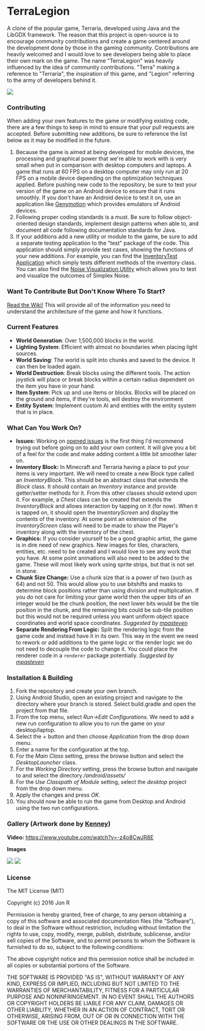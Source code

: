 # TerraLegion 

A clone of the popular game, Terraria, developed using Java and the LibGDX framework. The reason that this project is open-source is to encourage community contributions and create a game centered around the development done by those in the gaming community. Contributions are heavily welcomed and I would love to see developers being able to place their own mark on the game. The name "TerraLegion" was heavily influenced by the idea of community contributions. "Terra" making a reference to "Terraria", the inspiration of this game, and "Legion" referring to the army of developers behind it.

![](http://image.prntscr.com/image/7493f6f08d274468ba90a5f925d32243.png)

### Contributing
When adding your own features to the game or modifying existing code, there are a few things to keep in mind to ensure that your pull requests are accepted. Before submitting new additions, be sure to reference the list below as it may be modified in the future.

1. Because the game is aimed at being developed for mobile devices, the processing and graphical power that we're able to work with is very small when put in comparison with desktop computers and laptops. A game that runs at 60 FPS on a desktop computer may only run at 20 FPS on a mobile device depending on the optimization techniques applied. Before pushing new code to the repository, be sure to test your version of the game on an Android device to ensure that it runs smoothly. If you don't have an Android device to test it on, use an application like [Genymotion](https://www.genymotion.com/) which provides emulators of Android devices. 
2. Following proper coding standards is a must. Be sure to follow object-oriented design standards, implement design patterns when able to, and document all code following documentation standards for Java.  
3. If your additions add a new utility or module to the game, be sure to add a separate testing application to the "test" package of the code. This application should simply provide test cases, showing the functions of your new additions. For example, you can find the [InventoryTest Application](https://github.com/baseball435/Terraria-Clone/blob/master/core/src/com/jmrapp/terralegion/test/InventoryTest.java) which simply tests different methods of the inventory class. You can also find the [Noise Visualization Utility](https://github.com/baseball435/Terraria-Clone/blob/master/core/src/com/jmrapp/terralegion/test/NoiseVisualizationScreen.java) which allows you to test and visualize the outcomes of Simplex Noise.  

### Want To Contribute But Don't Know Where To Start?
[Read the Wiki!](https://github.com/jmrapp1/TerraLegion/wiki) This will provide all of the information you need to understand the architecture of the game and how it functions.

### Current Features
- **World Generation**: Over 1,500,000 blocks in the world.
- **Lighting System**: Efficient with almost no boundaries when placing light sources.
- **World Saving**: The world is split into chunks and saved to the device. It can then be loaded again.
- **World Destruction**: Break blocks using the different tools. The action joystick will place or break blocks within a certain radius dependent on the item you have in your hand.
- **Item System**: Pick up and use items or blocks. Blocks will be placed on the ground and items, if they're tools, will destroy the environment
- **Entity System**: Implement custom AI and entities with the entity system that is in place.

### What Can You Work On?

- **Issues:** Working on [opened issues](https://github.com/jmrapp1/TerraLegion/issues) is the first thing I'd recommend trying out before going on to add your own content. It will give you a bit of a feel for the code and make adding content a little bit smoother later on.
- **Inventory Block:** In Minecraft and Terraria having a place to put your items is very important. We will need to create a new Block type called an *InventoryBlock*. This should be an abstract class that extends the *Block* class. It should contain an *Inventory* instance and provide getter/setter methods for it. From this other classes should extend upon it. For example, a *Chest* class can be created that extends the *InventoryBlock* and allows interaction by tapping on it (for now). When it is tapped on, it should open the *InventoryScreen* and display the contents of the inventory. At some point an extension of the *InventoryScreen* class will need to be made to show the Player's inventory along with the inventory of the chest.
- **Graphics:** If you consider yourself to be a good graphic artist, the game is in dire need of new graphics. New images for tiles, characters, entities, etc. need to be created and I would love to see any work that you have. At some point animations will also need to be added to the game. These will most likely work using sprite strips, but that is not set in stone. 
- **Chunk Size Change:** Use a chunk size that is a power of two (such as 64) and not 50. This would allow you to use bitshifts and masks to determine block positions rather than using division and multiplication. If you do not care for limiting your game world then the upper bits of an integer would be the chunk position, the next lower bits would be the tile position in the chunk, and the remaining bits could be sub-tile position but this would not be required unless you want uniform object space coordinates and world space coordinates. *Suggested by [mpasteven](https://www.reddit.com/user/mpasteven)*
- **Separate Rendering From Logic:** Split the rendering logic from the game code and instead have it in its own. This way in the event we need to rework or add additions to the game logic or the render logic we do not need to decouple the code to change it. You could place the renderer code in a `renderer` package potentially. *Suggested by [mpasteven](https://www.reddit.com/user/mpasteven)*

### Installation & Building
1. Fork the repository and create your own branch.
2. Using Android Studio, open an existing project and navigate to the directory where your branch is stored. Select build.gradle and open the project from that file.
3. From the top menu, select *Run->Edit Configurations*. We need to add a new run configuration to allow you to run the game on your desktop/laptop.
4. Select the *+* button and then choose *Application* from the drop down menu.
5. Enter a name for the configuration at the top. 
6. For the *Main Class* setting, press the browse button and select the *DesktopLauncher* class.
7. For the *Working Directory* setting, press the browse button and navigate to and select the directory *<your branch>/android/assets/*
8. For the *Use Classpath of Module* setting, select the *desktop* project from the drop down menu.
9. Apply the changes and press *OK*. 
10. You should now be able to run the game from Desktop and Android using the two run configurations.

### Gallery (Artwork done by [Kenney](http://kenney.nl/))
**Video:**
https://www.youtube.com/watch?v=-z4o8CwJR8E

**Images**

![](http://image.prntscr.com/image/7493f6f08d274468ba90a5f925d32243.png)
![](https://cloud.githubusercontent.com/assets/7306503/17390271/5988fdaa-59c0-11e6-9000-9f74783870ce.png)

### License
The MIT License (MIT)

Copyright (c) 2016 Jon R

Permission is hereby granted, free of charge, to any person obtaining a copy
of this software and associated documentation files (the "Software"), to deal
in the Software without restriction, including without limitation the rights
to use, copy, modify, merge, publish, distribute, sublicense, and/or sell
copies of the Software, and to permit persons to whom the Software is
furnished to do so, subject to the following conditions:

The above copyright notice and this permission notice shall be included in all
copies or substantial portions of the Software.

THE SOFTWARE IS PROVIDED "AS IS", WITHOUT WARRANTY OF ANY KIND, EXPRESS OR
IMPLIED, INCLUDING BUT NOT LIMITED TO THE WARRANTIES OF MERCHANTABILITY,
FITNESS FOR A PARTICULAR PURPOSE AND NONINFRINGEMENT. IN NO EVENT SHALL THE
AUTHORS OR COPYRIGHT HOLDERS BE LIABLE FOR ANY CLAIM, DAMAGES OR OTHER
LIABILITY, WHETHER IN AN ACTION OF CONTRACT, TORT OR OTHERWISE, ARISING FROM,
OUT OF OR IN CONNECTION WITH THE SOFTWARE OR THE USE OR OTHER DEALINGS IN THE
SOFTWARE.
